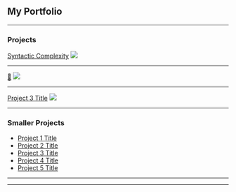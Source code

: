 ## My Portfolio

---

### Projects

<a href="https://bl.ocks.org/natephil/raw/21a573bac77983d9d9a47f88ee9220c2/" target="_blank">Syntactic Complexity</a>
<img src="images/dummy_thumbnail.jpg?raw=true"/>

---
<a href="/pdf/sample_presentation.pdf" target="_blank">&#x1F34C;</a>
<img src="images/dummy_thumbnail.jpg?raw=true"/>

---
[Project 3 Title](http://example.com/)
<img src="images/dummy_thumbnail.jpg?raw=true"/>

---

### Smaller Projects

- [Project 1 Title](http://example.com/)
- [Project 2 Title](http://example.com/)
- [Project 3 Title](http://example.com/)
- [Project 4 Title](http://example.com/)
- [Project 5 Title](http://example.com/)

---




---
<!-- <p style="font-size:11px">Page template forked from <a href="https://github.com/evanca/quick-portfolio">evanca</a></p> -->
<!-- Remove above link if you don't want to attibute -->
